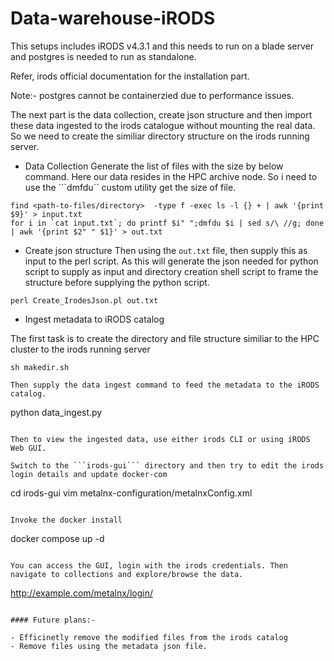 # Data-warehouse-iRODS

This setups includes iRODS v4.3.1 and this needs to run on a blade server and postgres is needed to run as standalone. 

Refer, irods official documentation for the installation part. 

Note:- postgres cannot be containerzied due to performance issues. 

The next part is the data collection, create json structure and then import these data ingested to the irods catalogue without mounting the real data. So we need to create the similiar directory structure on the irods running server. 

- Data Collection
Generate the list of files with the size by below command. Here our data resides in the HPC archive node. So i need to use the ```dmfdu`` custom utility get the size of file. 

```
find <path-to-files/directory>  -type f -exec ls -l {} + | awk '{print $9}' > input.txt
for i in `cat input.txt`; do printf $i" ";dmfdu $i | sed s/\ //g; done | awk '{print $2" " $1}' > out.txt
```

- Create json structure
Then using the ```out.txt``` file, then supply this as input to the perl script. As this will generate the json needed for python script to supply as input and directory creation shell script to frame the structure before supplying the python script. 

```
perl Create_IrodesJson.pl out.txt
```

- Ingest metadata to iRODS catalog

The first task is to create the directory and file structure similiar to the HPC cluster to the irods running server
```
sh makedir.sh

Then supply the data ingest command to feed the metadata to the iRODS catalog.
```
python data_ingest.py <path-to-json-file>
```

Then to view the ingested data, use either irods CLI or using iRODS Web GUI.

Switch to the ```irods-gui``` directory and then try to edit the irods login details and update docker-com

```
cd irods-gui
vim metalnx-configuration/metalnxConfig.xml 
```

Invoke the docker install

```
docker compose up -d 
```

You can access the GUI, login with the irods credentials. Then navigate to collections and explore/browse the data.

```
http://example.com/metalnx/login/
```

#### Future plans:- 

- Efficinetly remove the modified files from the irods catalog
- Remove files using the metadata json file.